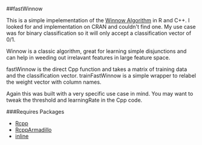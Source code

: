 ##fastWinnow

This is a simple impelementation of the [Winnow Algorithm](http://en.wikipedia.org/wiki/Winnow_\(algorithm\)) in R and C++. I looked for and implementation on CRAN and couldn't find one. My use case was for binary classification so it will only accept a classification vector of 0/1. 

Winnow is a classic algorithm, great for learning simple disjunctions and can help in weeding out irrelavant features in large feature space. 

fastWinnow is the direct Cpp function and takes a matrix of training data and the classification vector.
trainFastWinnow is a simple wrapper to relabel the weight vector with column names.

Again this was built with a very specific use case in mind. You may want to tweak the threshold and learningRate in the Cpp code.

###Requires Packages
* [Rcpp](http://dirk.eddelbuettel.com/code/rcpp.html)
* [RcppArmadillo](http://dirk.eddelbuettel.com/code/rcpp.armadillo.html)
* [inline](http://cran.r-project.org/web/packages/inline/index.html)
